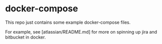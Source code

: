 # docker-compose
This repo just contains some example docker-compose files.

For example, see [atlassian/README.md] for more on spinning up jira and bitbucket in docker.

